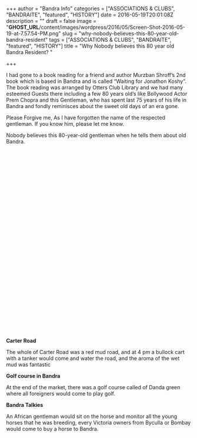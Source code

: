 +++
author = "Bandra Info"
categories = ["ASSOCIATIONS &amp; CLUBS", "BANDRAITE", "featured", "HISTORY"]
date = 2016-05-19T20:01:08Z
description = ""
draft = false
image = "__GHOST_URL__/content/images/wordpress/2016/05/Screen-Shot-2016-05-19-at-7.57.54-PM.png"
slug = "why-nobody-believes-this-80-year-old-bandra-resident"
tags = ["ASSOCIATIONS &amp; CLUBS", "BANDRAITE", "featured", "HISTORY"]
title = "Why Nobody believes this 80 year old Bandra Resident? "

+++


<p>I had gone to a book reading for a friend and author Murzban Shroff&#8217;s 2nd book which is based in Bandra and is called &#8220;Waiting for Jonathon Koshy&#8221;. The book reading was arranged by Otters Club Library and we had many esteemed Guests there including a few 80 years old&#8217;s like Bollywood Actor Prem Chopra and this Gentleman, who has spent last 75 years of his life in Bandra and fondly reminisces about the sweet old days of an era gone.</p>
<p>Please Forgive me, As I have forgotten the name of the respected gentleman. If you know him, please let me know.</p>
<p>Nobody believes this 80-year-old gentleman when he tells them about old Bandra.<br />
&nbsp;</p>
<p><iframe width="640" height="480" src="httpss://www.youtube.com/embed/HAhtJ-uzlBc" frameborder="0" allowfullscreen></iframe></p>
<p><strong>Carter Road</strong></p>
<p>The whole of Carter Road was a red mud road, and at 4 pm a bullock cart with a tanker would come and water the road, and the aroma of the wet mud was fantastic</p>
<p><strong>Golf course in Bandra</strong></p>
<p>At the end of the market, there was a golf course called of Danda green where all foreigners would come to play golf.</p>
<p><strong>Bandra Talkies</strong></p>
<p>An African gentleman would sit on the horse and monitor all the young horses that he was breeding, every Victoria owners from Byculla or Bombay would come to buy a horse to Bandra.</p>



